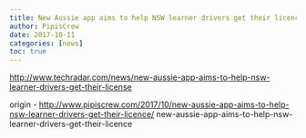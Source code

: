 ```yaml
---
title: New Aussie app aims to help NSW learner drivers get their licence
author: PipisCrew
date: 2017-10-11
categories: [news]
toc: true
---
```


http://www.techradar.com/news/new-aussie-app-aims-to-help-nsw-learner-drivers-get-their-license

origin - http://www.pipiscrew.com/2017/10/new-aussie-app-aims-to-help-nsw-learner-drivers-get-their-licence/ new-aussie-app-aims-to-help-nsw-learner-drivers-get-their-licence